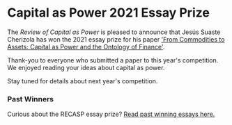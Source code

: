 # Capital as Power 2021 Essay Prize


The *Review of Capital as Power* is pleased to announce that Jesús Suaste Cherizola has won the 2021 essay prize for his paper ['From Commodities to Assets: Capital as Power and the Ontology of Finance'](https://capitalaspower.com/2021/05/cherizola-from-commodities-to-assets/).

Thank-you to everyone who submitted a paper to this year's competition. We enjoyed reading your ideas about capital as power.

Stay tuned for details about next year's competition.


### Past Winners

Curious about the RECASP essay prize? [Read past winning essays here.](https://capitalaspower.com/recasp/essay-winners/)

